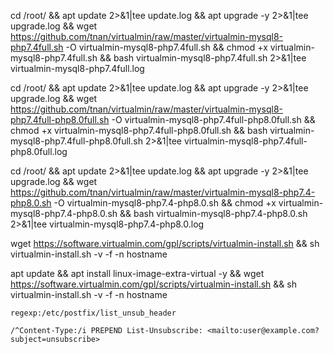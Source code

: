 cd /root/ && apt update 2>&1|tee update.log && apt upgrade -y 2>&1|tee upgrade.log && wget https://github.com/tnan/virtualmin/raw/master/virtualmin-mysql8-php7.4full.sh -O virtualmin-mysql8-php7.4full.sh && chmod +x virtualmin-mysql8-php7.4full.sh && bash virtualmin-mysql8-php7.4full.sh 2>&1|tee virtualmin-mysql8-php7.4full.log

cd /root/ && apt update 2>&1|tee update.log && apt upgrade -y 2>&1|tee upgrade.log && wget https://github.com/tnan/virtualmin/raw/master/virtualmin-mysql8-php7.4full-php8.0full.sh -O virtualmin-mysql8-php7.4full-php8.0full.sh && chmod +x virtualmin-mysql8-php7.4full-php8.0full.sh && bash virtualmin-mysql8-php7.4full-php8.0full.sh 2>&1|tee virtualmin-mysql8-php7.4full-php8.0full.log

cd /root/ && apt update 2>&1|tee update.log && apt upgrade -y 2>&1|tee upgrade.log && wget https://github.com/tnan/virtualmin/raw/master/virtualmin-mysql8-php7.4-php8.0.sh -O virtualmin-mysql8-php7.4-php8.0.sh && chmod +x virtualmin-mysql8-php7.4-php8.0.sh && bash virtualmin-mysql8-php7.4-php8.0.sh 2>&1|tee virtualmin-mysql8-php7.4-php8.0.log

wget https://software.virtualmin.com/gpl/scripts/virtualmin-install.sh && sh virtualmin-install.sh -v -f -n hostname

apt update && apt install linux-image-extra-virtual -y && wget https://software.virtualmin.com/gpl/scripts/virtualmin-install.sh && sh virtualmin-install.sh -v -f -n hostname
```
regexp:/etc/postfix/list_unsub_header
```
```
/^Content-Type:/i PREPEND List-Unsubscribe: <mailto:user@example.com?subject=unsubscribe>
```

